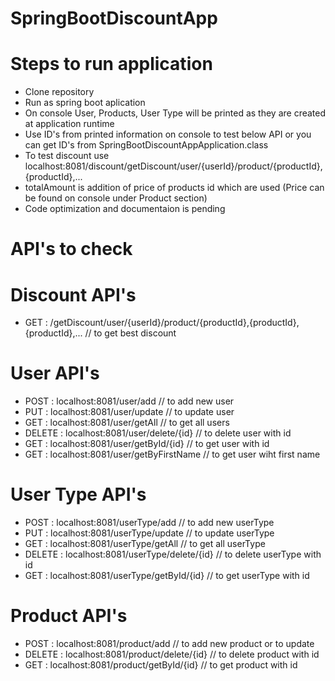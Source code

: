 # SpringBootDiscountApp
# Steps to run application
* Clone repository
* Run as spring boot aplication
* On console User, Products, User Type will be printed as they are created at application runtime
* Use ID's from printed information on console to test below API or you can get ID's from SpringBootDiscountAppApplication.class
* To test discount use localhost:8081/discount/getDiscount/user/{userId}/product/{productId},{productId},...
* totalAmount is addition of price of products id which are used (Price can be found on console under Product section)
* Code optimization and documentaion is pending

# API's to check

# Discount API's
* GET : /getDiscount/user/{userId}/product/{productId},{productId},{productId},...             // to get best discount 

# User API's
* POST : localhost:8081/user/add                     // to add new user
* PUT : localhost:8081/user/update                  // to update user
* GET : localhost:8081/user/getAll                 // to get all users
* DELETE : localhost:8081/user/delete/{id}        // to delete user with id
* GET : localhost:8081/user/getById/{id}          // to get user with id
* GET : localhost:8081/user/getByFirstName        // to get user wiht first name

# User Type API's
* POST : localhost:8081/userType/add                     // to add new userType
* PUT : localhost:8081/userType/update                  // to update userType
* GET : localhost:8081/userType/getAll                 // to get all userType
* DELETE : localhost:8081/userType/delete/{id}        // to delete userType with id
* GET : localhost:8081/userType/getById/{id}          // to get userType with id

# Product API's
* POST : localhost:8081/product/add                     // to add new product or to update
* DELETE : localhost:8081/product/delete/{id}        // to delete product with id
* GET : localhost:8081/product/getById/{id}          // to get product with id

